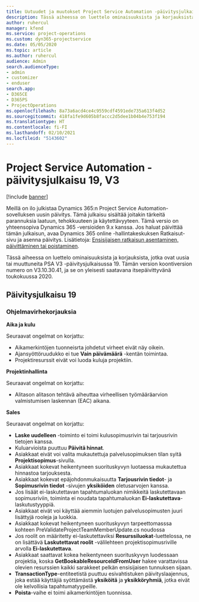 ```yaml
---
title: Uutuudet ja muutokset Project Service Automation -päivitysjulkaisussa 19, V3
description: Tässä aiheessa on luettelo ominaisuuksista ja korjauksista, jotka ovat käytettävissä Project Service Automation -päivitysjulkaisussa 19, V3.
author: ruhercul
manager: kfend
ms.service: project-operations
ms.custom: dyn365-projectservice
ms.date: 05/05/2020
ms.topic: article
ms.author: ruhercul
audience: Admin
search.audienceType:
- admin
- customizer
- enduser
search.app:
- D365CE
- D365PS
- ProjectOperations
ms.openlocfilehash: 8a73a6acd4ce4c9559cdf4591ede735a613f4d52
ms.sourcegitcommit: 418fa1fe9d605b8faccc2d5dee1b04b4e753f194
ms.translationtype: HT
ms.contentlocale: fi-FI
ms.lasthandoff: 02/10/2021
ms.locfileid: "5143602"
---
```

# <a name="project-service-automation-update-release-19-v3"></a>Project Service Automation -päivitysjulkaisu 19, V3

[!include [banner](../includes/psa-now-project-operations.md)]

Meillä on ilo julkistaa Dynamics 365:n Project Service Automation-sovelluksen uusin päivitys. Tämä julkaisu sisältää joitakin tärkeitä parannuksia laatuun, tehokkuuteen ja käytettävyyteen. Tämä versio on yhteensopiva Dynamics 365 -versioiden 9.x kanssa. Jos haluat päivittää tämän julkaisun, avaa Dynamics 365 online -hallintakeskuksen Ratkaisut-sivu ja asenna päivitys. Lisätietoja: [Ensisijaisen ratkaisun asentaminen, päivittäminen tai poistaminen](https://docs.microsoft.com/power-platform/admin/install-remove-preferred-solution).

Tässä aiheessa on luettelo ominaisuuksista ja korjauksista, jotka ovat uusia tai muuttuneita PSA V3 -päivitysjulkaisussa 19. Tämän version koontiversion numero on V3.10.30.41, ja se on yleisesti saatavana itsepäivittyvänä toukokuussa 2020.

## <a name="update-release-19"></a>Päivitysjulkaisu 19

### <a name="bug-fixes"></a>Ohjelmavirhekorjauksia

**Aika ja kulu**

Seuraavat ongelmat on korjattu: 

- Aikamerkintöjen tuonneisrta johdetut virheet eivät näy oikein.
- Ajansyöttöruudukko ei tue **Vain päivämäärä** -kentän toimintaa.
- Projektiresurssit eivät voi luoda kuluja projektiin.

**Projektinhallinta**

Seuraavat ongelmat on korjattu: 

-  Alitason alitason tehtävä aiheuttaa virheellisen työmääräarvion valmistumisen laskennan (EAC) aikana.

**Sales**

Seuraavat ongelmat on korjattu: 

- **Laske uudelleen** -toiminto ei toimi kulusopimusrivin tai tarjousrivin tietojen kanssa.
- Kuluarvioista puuttuu **Päivitä hinnat**.
-  Asiakkaat eivät voi valita mukautettuja palvelusopimuksen tilan syitä **Projektisopimus**-sivulla.
- Asiakkaat kokevat heikentyneen suorituskyvyn luotaessa mukautettua hinnastoa tarjouksesta.
- Asiakkaat kokevat epäjohdonmukaisuutta **Tarjousrivin tiedot**- ja **Sopimusrivin tiedot** -sivujen **yksiköiden** oletusarvojen kanssa.
- Jos lisäät ei-laskutettavan tapahtumaluokan nimikkeitä laskutettavaan sopimusriviin, toiminta ei noudata tapahtumaluokan **Ei-laskutettava**-laskutustyyppiä.
- Asiakkaat eivät voi käyttää aiemmin luotujen palvelusopimusten juuri lisättyjä rooleja ja luokkia.
- Asiakkaat kokevat heikentyneen suorituskyvyn tarpeettomasssa kohteen PreValidateProjectTeamMemberUpdate.cs noudossa
- Jos roolit on määritetty ei-laskutettaviksi **Resurssiluokat**-luettelossa, ne on lisättävä **Laskutettavat roolit** -välilehteen projektisopimusriville arvolla **Ei-laskutettava**.
- Asiakkaat saattavat kokea heikentyneen suorituskyvyn luodessaan projektia, koska **GetBookableResourceIdFromUser** hakee varattavissa olevien resurssien kaikki sarakkeet pelkän ensisijaisen tunnuksen sijaan.
- **TransactionType**-entiteetistä puuttuu esivahtistuken päivityslaajennus, joka estää käyttäjiä syöttämästä **yksiköitä** ja **yksikköryhmiä**, jotka eivät ole kelvollisia tapahtumatyypeille.
- **Poista**-vaihe ei toimi aikamerkintöjen tuonnissa.
